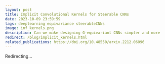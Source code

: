 ```yaml
---
layout: post
title: Implicit Convolutional Kernels for Steerable CNNs
date: 2023-10-09 23:59:59
tags: deeplearning equivariance steerableCNNs
image: inf_kernels.png
description: Can we make designing G-equivariant CNNs simpler and more general?
redirect: /blog/implicit_kernels.html
related_publications: https://doi.org/10.48550/arxiv.2212.06096
---
```


Redirecting...

<script>
    window.location.href = "/blog/implicit_kernels.html";
</script>
